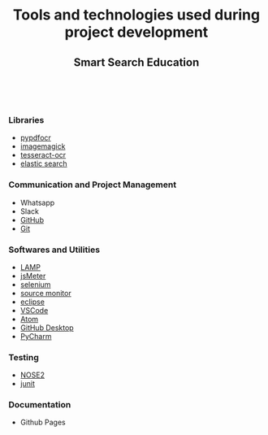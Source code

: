 <div align=center>
  <h1>Tools and technologies used during project development</h1>
  <h2>Smart Search Education</h2>
  <br />
</div><br /><br />

### Libraries
- [pypdfocr](https://pypi.python.org/pypi/pypdfocr)
- [imagemagick](https://www.imagemagick.org/)
- [tesseract-ocr](https://github.com/tesseract-ocr)
- [elastic search](www.elastic.co/products/elasticsearch)

### Communication and Project Management

- Whatsapp
- Slack
- [GitHub](https://github.com/NIIT-Software-Engineering/Jagrit-Vinit-Jeel-Mansi-Manoj)
- [Git](https://en.wikipedia.org/wiki/Git)


### Softwares and Utilities

- [LAMP](https://en.wikipedia.org/wiki/LAMP_(software_bundle))
- [jsMeter](jsmeter.info/)
- [selenium](docs.seleniumhq.org/)
- [source monitor](http://www.campwoodsw.com/sourcemonitor.html)
- [eclipse](https://eclipse.org/)
- [VSCode](https://code.visualstudio.com)
- [Atom](https://atom.io/)
- [GitHub Desktop](https://desktop.github.com/)
- [PyCharm](https://www.jetbrains.com/pycharm/)

### Testing
- [NOSE2](http://nose2.readthedocs.io)
- [junit](help.eclipse.org/neon/topic/org.eclipse.pde.doc.user/guide/.../junit_launcher.htm)

### Documentation
- Github Pages

